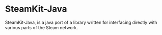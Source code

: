 SteamKit-Java
=============
SteamKit-Java, is a java port of a library written for interfacing directly with various parts of the Steam network.